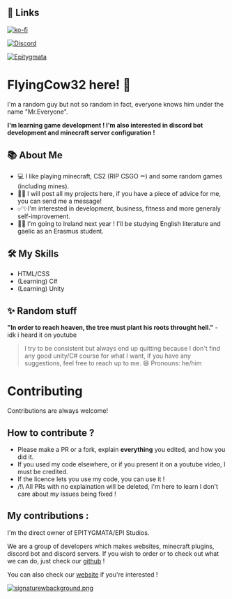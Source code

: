 
## 🔗 Links
[![ko-fi](https://ko-fi.com/img/githubbutton_sm.svg)](https://ko-fi.com/V7V0148C5L)





[![Discord](https://img.shields.io/badge/Discord-Online-green?logo=%235865F2
)](https://discord.gg/nKmrsHdQ4v)

[![Epitygmata](https://img.shields.io/badge/Website-EPITYGMATA-blue
)](https://www.epitygmata.fr)


# FlyingCow32 here! 💪
I'm a random guy but not so random in fact, everyone knows him under the name "Mr.Everyone". 

**I'm learning game development ! I'm also interested in discord bot development and minecraft server configuration !**



## 📚 About Me
* 💻 I like playing minecraft, CS2 (RIP CSGO ⚰) and some random games (including mines). 
* 🤷‍♂️ I will post all my projects here, if you have a piece of advice for me, you can send me a message!
* ✅✨I'm interested in development, business, fitness and more generaly self-improvement.
* 🐱‍🏍 I'm going to Ireland next year ! I'll be studying English literature and gaelic as an Erasmus student.

## 🛠 My Skills
- HTML/CSS 
- (Learning) C# 
- (Learning) Unity




## ✨ Random stuff
**"In order to reach heaven, the tree must plant his roots throught hell."** - idk i heard it on youtube 
> I try to be consistent but always end up quitting because I don't find any good unity/C# course for what I want, if you have any suggestions, feel free to reach up to me.
😄 Pronouns: he/him


# Contributing

Contributions are always welcome!

## How to contribute ? 

* Please make a PR or a fork, explain **everything** you edited, and how you did it. 
* If you used my code elsewhere, or if you present it on a youtube video, I must be credited. 
* If the licence lets you use my code, you can use it ! 
* /!\ All PRs with no explaination will be deleted, i'm here to learn I don't care about my issues being fixed ! 

## My contributions : 
I'm the direct owner of EPITYGMATA/EPI Studios. 

We are a group of developers which makes websites, minecraft plugins, discord bot and discord servers. If you wish to order or to check out what we can do, just check our 
[github](https://github.com/Epitygmata) !

You can also check our [website](https://www.epitygmata.fr) if you're interested ! 


[![signaturewbackground.png](https://i.postimg.cc/3xNQZ4V2/croppedbanner.jpg)](https://postimg.cc/vcJKYBQm)


